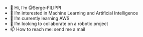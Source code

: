 - 👋 Hi, I’m @Serge-FILIPPI
- 👀 I’m interested in Machine Learning and Artificial Intelligence
- 🌱 I’m currently learning AWS
- 💞️ I’m looking to collaborate on a robotic project
- 📫 How to reach me: send me a mail

<!---
Serge-FILIPPI/Serge-FILIPPI is a ✨ special ✨ repository because its `README.md` (this file) appears on your GitHub profile.
You can click the Preview link to take a look at your changes.
--->
